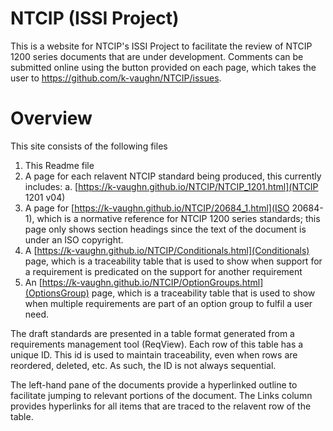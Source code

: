 # NTCIP (ISSI Project)
This is a website for NTCIP's ISSI Project to facilitate the review of NTCIP 1200 series documents that are under development. Comments can be submitted online using the button provided on each page, which takes the user to https://github.com/k-vaughn/NTCIP/issues.

# Overview
This site consists of the following files

1. This Readme file
2. A page for each relavent NTCIP standard being produced, this currently includes:
   a. [https://k-vaughn.github.io/NTCIP/NTCIP_1201.html](NTCIP 1201 v04)
4. A page for [https://k-vaughn.github.io/NTCIP/20684_1.html](ISO 20684-1), which is a normative reference for NTCIP 1200 series standards; this page only shows section headings since the text of the document is under an ISO copyright.
5. A [https://k-vaughn.github.io/NTCIP/Conditionals.html](Conditionals) page, which is a traceability table that is used to show when support for a requirement is predicated on the support for another requirement
6. An [https://k-vaughn.github.io/NTCIP/OptionGroups.html](OptionsGroup) page, which is a traceability table that is used to show when multiple requirements are part of an option group to fulfil a user need.

The draft standards are presented in a table format generated from a requirements management tool (ReqView). Each row of this table has a unique ID. This id is used to maintain traceability, even when rows are reordered, deleted, etc. As such, the ID is not always sequential.

The left-hand pane of the documents provide a hyperlinked outline to facilitate jumping to relevant portions of the document. The Links column provides hyperlinks for all items that are traced to the relavent row of the table.
